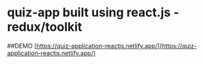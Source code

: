 # quiz-app built using react.js - redux/toolkit

##DEMO 
[https://quiz-application-reactjs.netlify.app/](https://quiz-application-reactjs.netlify.app/)
